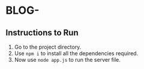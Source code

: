 # BLOG-

## Instructions to Run 
1. Go to the project directory.
2. Use `npm i` to install all the dependencies required.
3. Now use `node app.js` to run the  server file.
